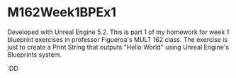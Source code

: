 # M162Week1BPEx1

Developed with Unreal Engine 5.2.
This is part 1 of my homework for week 1 blueprint exercises in professor Figueroa's MULT 162 class.
The exercise is just to create a Print String that outputs "Hello World" using Unreal Engine's Blueprints system.

:DD